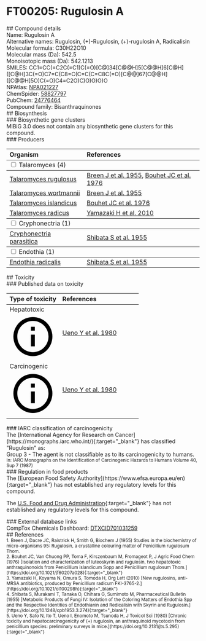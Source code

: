 
# FT00205: Rugulosin A
<div class="molecule_image" style="float:left">
<img data-smiles= CC1=CC(O)=C2C(O)=C3C(=O)[C@@H]4[C@H](O)[C@H]5[C@@H]6[C@@H](O)[C@@H](C(=O)C7=C(O)C8=C(O)C=C(C)C=C8C(=O)[C@]764)[C@@]35C(=O)C2=C1 data-smiles-options="{ 'width': 350, 'height': 350 }" />
</div>
## Compound details
<div style="overflow:hidden">
Name: Rugulosin A<br>
    Alternative names: Rugulosin, (+)-Rugulosin, (+)-rugulosin A, Radicalisin<br>
Molecular formula: C30H22O10<br>
Molecular mass (Da): 542.5<br>
Monoisotopic mass (Da): 542.1213<br>
<div class="break_all">
SMILES: CC1=CC(=C2C(=C1)C(=O)[C@]34[C@@H]5[C@@H]6[C@H]([C@H]3C(=O)C7=C(C8=C(C=C(C=C8C(=O)[C@@]67[C@@H]([C@@H]5O)C(=O)C4=C2O)C)O)O)O)O<br>
</div>
        NPAtlas: <a href=https://www.npatlas.org/explore/compounds/NPA021227 target="_blank">NPA021227</a><br>
        ChemSpider: <a href=https://www.chemspider.com/Chemical-Structure.58827797.html target="_blank">58827797</a><br>
        PubChem: <a href=https://pubchem.ncbi.nlm.nih.gov/compound/24776464 target="_blank">24776464</a><br>
    Compound family: Bisanthraquinones<br>
</div>

<div markdown="block" class="section">
## Biosynthesis
<div markdown="block" class="subsection">
### Biosynthetic gene clusters
<div markdown="block" class="indented_block">
MIBiG 3.0 does not contain any biosynthetic gene clusters for this compound.
</div>
</div>

<div markdown="block" class="subsection">
### Producers
<table>
<thead>
<tr>
<th style="text-align: left;" role="columnheader" width="40%" data-sort-default>Organism</th>
<th style="text-align: left;" role="columnheader" width="60%">References</th>
</tr>
</thead>
        <tbody class="header">
        <tr>
        <td style="text-align: left;" colspan="2">
        <input type="checkbox" data-toggle="toggle" id=Talaromyces>
        <label for=Talaromyces>Talaromyces (4)</label>
        </td>
        </tr>
        </tbody>
        <tbody class="hide">
                <tr>
                <td style="text-align: left;"><a href="https://www.ncbi.nlm.nih.gov/Taxonomy/Browser/wwwtax.cgi?mode=Info&id=121627" target="_blank">Talaromyces rugulosus</a></td>
                <td style="text-align: left;"><a href="#REF00154">Breen J et al. 1955</a>, <a href="#REF00398">Bouhet JC et al. 1976</a></td>
                </tr>
                <tr>
                <td style="text-align: left;"><a href="https://www.ncbi.nlm.nih.gov/Taxonomy/Browser/wwwtax.cgi?mode=Info&id=28567" target="_blank">Talaromyces wortmannii</a></td>
                <td style="text-align: left;"><a href="#REF00154">Breen J et al. 1955</a></td>
                </tr>
                <tr>
                <td style="text-align: left;"><a href="https://www.ncbi.nlm.nih.gov/Taxonomy/Browser/wwwtax.cgi?mode=Info&id=28573" target="_blank">Talaromyces islandicus</a></td>
                <td style="text-align: left;"><a href="#REF00398">Bouhet JC et al. 1976</a></td>
                </tr>
                <tr>
                <td style="text-align: left;"><a href="https://www.ncbi.nlm.nih.gov/Taxonomy/Browser/wwwtax.cgi?mode=Info&id=228353" target="_blank">Talaromyces radicus</a></td>
                <td style="text-align: left;"><a href="#REF00399">Yamazaki H et al. 2010</a></td>
                </tr>
        </tbody>
        <tbody class="header">
        <tr>
        <td style="text-align: left;" colspan="2">
        <input type="checkbox" data-toggle="toggle" id=Cryphonectria>
        <label for=Cryphonectria>Cryphonectria (1)</label>
        </td>
        </tr>
        </tbody>
        <tbody class="hide">
                <tr>
                <td style="text-align: left;"><a href="https://www.ncbi.nlm.nih.gov/Taxonomy/Browser/wwwtax.cgi?mode=Info&id=5116" target="_blank">Cryphonectria parasitica</a></td>
                <td style="text-align: left;"><a href="#REF00400">Shibata S et al. 1955</a></td>
                </tr>
        </tbody>
        <tbody class="header">
        <tr>
        <td style="text-align: left;" colspan="2">
        <input type="checkbox" data-toggle="toggle" id=Endothia>
        <label for=Endothia>Endothia (1)</label>
        </td>
        </tr>
        </tbody>
        <tbody class="hide">
                <tr>
                <td style="text-align: left;"><a href="https://www.ncbi.nlm.nih.gov/Taxonomy/Browser/wwwtax.cgi?mode=Info&id=2072832" target="_blank">Endothia radicalis</a></td>
                <td style="text-align: left;"><a href="#REF00400">Shibata S et al. 1955</a></td>
                </tr>
        </tbody>
</table>
</div>
</div>

<div markdown="block" class="section">
## Toxicity
<div markdown="block" class="subsection">
### Published data on toxicity
<table>
<thead>
<tr>
<th style="text-align: left;" role="columnheader" width="40%" data-sort-default>Type of toxicity</th>
<th style="text-align: left;" role="columnheader" width="60%">References</th>
</tr>
</thead>
<tbody>
<tr>
<td style="text-align: left;">Hepatotoxic <span class="twemoji" title="Toxic to the liver"><svg xmlns="http://www.w3.org/2000/svg" viewBox="0 0 24 24"><path d="M11 9h2V7h-2m1 13c-4.41 0-8-3.59-8-8s3.59-8 8-8 8 3.59 8 8-3.59 8-8 8m0-18A10 10 0 0 0 2 12a10 10 0 0 0 10 10 10 10 0 0 0 10-10A10 10 0 0 0 12 2m-1 15h2v-6h-2v6Z"></path></svg></span></td>
<td style="text-align: left;"><a href="#REF00155">Ueno Y et al. 1980</a></td>
</tr>
<tr>
<td style="text-align: left;">Carcinogenic <span class="twemoji" title="Promotes the formation of cancer"><svg xmlns="http://www.w3.org/2000/svg" viewBox="0 0 24 24"><path d="M11 9h2V7h-2m1 13c-4.41 0-8-3.59-8-8s3.59-8 8-8 8 3.59 8 8-3.59 8-8 8m0-18A10 10 0 0 0 2 12a10 10 0 0 0 10 10 10 10 0 0 0 10-10A10 10 0 0 0 12 2m-1 15h2v-6h-2v6Z"></path></svg></span></td>
<td style="text-align: left;"><a href="#REF00155">Ueno Y et al. 1980</a></td>
</tr>
</tbody>
</table>
</div>

<div markdown="block" class="subsection">
### IARC classification of carcinogenicity
<div markdown="block" class="indented_block">
The [International Agency for Research on Cancer](https://monographs.iarc.who.int/){:target="_blank"} has classified "Rugulosin" as: <br>
Group 3 - The agent is not classifiable as to its carcinogenicity to humans.<br></span>
<small>In: IARC Monographs on the Identification of Carcinogenic Hazards to Humans Volume 40, Sup 7 (1987)</small><br>
</div>
</div>

<div markdown="block" class="subsection">
### Regulation in food products
<div markdown="block" class="indented_block">
The [European Food Safety Authority](https://www.efsa.europa.eu/en){:target="_blank"} has not established any regulatory levels for this compound. <br>

The [U.S. Food and Drug Administration](https://www.fda.gov/){:target="_blank"} has not established any regulatory levels for this compound. <br>

</div>
</div>

<div markdown="block" class="subsection">
### External database links
<div markdown="block" class="indented_block">
CompTox Chemicals Dashboard: <a href=https://comptox.epa.gov/dashboard/chemical/details/DTXCID701031259 target="_blank">DTXCID701031259</a><br>
</div>
</div>
</div>

<div markdown="block" class="section">
## References
<div markdown="block" style="font-size: smaller;">
<span id=REF00154>
1. Breen J, Dacre JC, Raistrick H, Smith G, Biochem J (1955) Studies in the biochemistry of micro-organisms 95: Rugulosin, a crystalline colouring matter of Penicillium rugulosum Thom.<br>
</span>

<span id=REF00398>
2. Bouhet JC, Van Chuong PP, Toma F, Kirszenbaum M, Fromageot P, J Agric Food Chem (1976) [Isolation and characterization of luteoskyrin and rugulosin, two hepatotoxic anthraquinonoids from Penicillium islandicum Sopp and Penicillium rugulosum Thom.](https://doi.org/10.1021/jf60207a028){:target="_blank"}<br>
</span>

<span id=REF00399>
3. Yamazaki H, Koyama N, Omura S, Tomoda H, Org Lett (2010) [New rugulosins, anti-MRSA antibiotics, produced by Penicillium radicum FKI-3765-2.](https://doi.org/10.1021/ol100298h){:target="_blank"}<br>
</span>

<span id=REF00400>
4. Shibata S, Murakami T, Tanaka O, Chihara G, Sumimoto M, Pharmaceutical Bulletin (1955) [Metabolic Products of Fungi IV: Isolation of the Coloring Matters of Endothia Spp and the Respective Identities of Endothianin and Redicalisin with Skyrin and Rugulosin.](https://doi.org/10.1248/cpb1953.3.274){:target="_blank"}<br>
</span>

<span id=REF00155>
5. Ueno Y, Sato N, Ito T, Ueno I, Enomoto M, Tsunoda H, J Toxicol Sci (1980) [Chronic toxicity and hepatocarcinogenicity of (+) rugulosin, an anthraquinoid mycotoxin from penicillium species: preliminary surveys in mice.](https://doi.org/10.2131/jts.5.295){:target="_blank"}<br>
</span>

</div>
</div>

<script type="text/javascript" src="https://unpkg.com/smiles-drawer@2.0.1/dist/smiles-drawer.min.js"></script>
<script>
    SmiDrawer.apply();
</script>